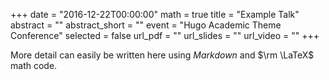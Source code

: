 +++
date = "2016-12-22T00:00:00"
math = true
title = "Example Talk"
abstract = ""
abstract_short = ""
event = "Hugo Academic Theme Conference"
selected = false
url_pdf = ""
url_slides = ""
url_video = ""
+++

More detail can easily be written here using *Markdown* and $\rm \LaTeX$ math code.
